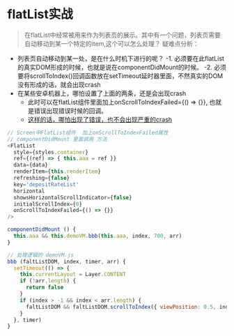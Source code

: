 # flatList实战

> 在flatList中经常被用来作为列表页的展示。其中有一个问题，列表页需要自动移动到某一个特定的item,这个可以怎么处理？
> 疑难点分析：

- 列表页自动移动到某一处，是在什么时机下进行的呢？
  -1. 必须要在此flatList的真实DOM形成的时候，也就是说在componentDidMount的时候。
  -2. 必须要将scrollToIndex()回调函数放在setTimeout延时器里面，不然真实的DOM没有形成的话，就会出现crash
- 在某些安卓机器上，哪怕设置了上面的两条，还是会出现crash
  - 此时可以在flatList组件里面加上onScrollToIndexFailed={() => {}}, 也就是错误出现错误时候的回调。
  - [这样的话，哪怕出现了错误，也不会出现严重的crash](https://stackoverflow.com/questions/54129743/crash-when-doing-scrolltolocation-on-sectionlist)

```js
// Screen中FlatList组件  加上onScrollToIndexFailed属性
// componentDidMount 里面调用 方法
<FlatList
  style={styles.container}
  ref={(ref) => { this.aaa = ref }}
  data={data}
  renderItem={this.renderItem}
  refreshing={false}
  key='depositRateList'
  horizontal
  showsHorizontalScrollIndicator={false}
  initialScrollIndex={0}
  onScrollToIndexFailed={() => {}}
/>

componentDidMount () {
  this.aaa && this.demoVM.bbb(this.aaa, index, 700, arr)
}

// 处理逻辑的 demoVM.js
bbb (faltListDOM, index, timer, arr) {
  setTimeout(() => {
    this.currentLayout = Layer.CONTENT
    if (!arr.length) {
      return false
    }
    if (index > -1 && index < arr.length) {
      faltListDOM && faltListDOM.scrollToIndex({ viewPosition: 0.5, index })
    }
  }, timer)
}
```
